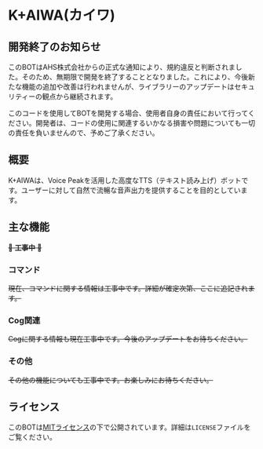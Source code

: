 # K+AIWA(カイワ)

## 開発終了のお知らせ

このBOTはAHS株式会社からの正式な通知により、規約違反と判断されました。そのため、無期限で開発を終了することとなりました。これにより、今後新たな機能の追加や改善は行われませんが、ライブラリーのアップデートはセキュリティーの観点から継続されます。

このコードを使用してBOTを開発する場合、使用者自身の責任において行ってください。開発者は、コードの使用に関連するいかなる損害や問題についても一切の責任を負いませんので、予めご了承ください。

## 概要

K+AIWAは、Voice Peakを活用した高度なTTS（テキスト読み上げ）ボットです。ユーザーに対して自然で流暢な音声出力を提供することを目的としています。

## 主な機能

~~🚧 **工事中** 🚧~~

### コマンド

~~現在、コマンドに関する情報は工事中です。詳細が確定次第、ここに追記されます。~~

### Cog関連

~~Cogに関する情報も現在工事中です。今後のアップデートをお待ちください。~~

### その他

~~その他の機能についても工事中です。お楽しみにお待ちください。~~

## ライセンス

このBOTは[MITライセンス](LICENSE)の下で公開されています。詳細は`LICENSE`ファイルをご覧ください。